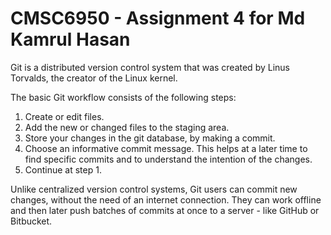 # CMSC6950 - Assignment 4 for Md Kamrul Hasan


Git is a distributed version control system that was created by
Linus Torvalds, the creator of the Linux kernel.

The basic Git workflow consists of the following steps:
1. Create or edit files.
2. Add the new or changed files to the staging area.
3. Store your changes in the git database, by making a commit.
4. Choose an informative commit message. This helps at a later time to 
find
specific commits and to understand the intention of the changes.
5. Continue at step 1.


Unlike centralized version control systems, Git users can commit new 
changes,
without the need of an internet connection. They can work offline and 
then later
push batches of commits at once to a server - like GitHub or Bitbucket.
